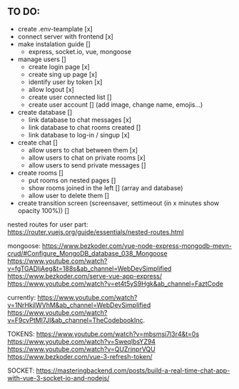 ## TO DO:
- create .env-teamplate [x]
- connect server with frontend [x]
- make instalation guide []
    - express, socket.io, vue, mongoose
- manage users []
    - create login page [x]
    - create sing up page [x]
    - identify user by token [x]
    - allow logout [x]
    - create user connected list []
    - create user account [] (add image, change name, emojis...)
- create database []
    - link database to chat messages [x]
    - link database to chat rooms created []
    - link database to log-in / singup [x]
- create chat []
    - allow users to chat between them [x]
    - allow users to chat on private rooms [x]
    - allow users to send private messages []
- create rooms []
    - put rooms on nested pages []
    - show rooms joined in the left [] (array and database)
    - allow user to delete them []
- create transition screen (screensaver, settimeout (in x minutes show opacity 100%)) []


nested routes for user part: https://router.vuejs.org/guide/essentials/nested-routes.html

mongoose:
https://www.bezkoder.com/vue-node-express-mongodb-mevn-crud/#Configure_MongoDB_database_038_Mongoose
https://www.youtube.com/watch?v=fgTGADljAeg&t=188s&ab_channel=WebDevSimplified
https://www.bezkoder.com/serve-vue-app-express/
https://www.youtube.com/watch?v=et4t5yS9Hgk&ab_channel=FaztCode

currently:
https://www.youtube.com/watch?v=1NrHkjlWVhM&ab_channel=WebDevSimplified
https://www.youtube.com/watch?v=F9cvPtMI7JI&ab_channel=TheCodebookInc.

TOKENS:
https://www.youtube.com/watch?v=mbsmsi7l3r4&t=0s
https://www.youtube.com/watch?v=SweqIbsYZ94
https://www.youtube.com/watch?v=QUZrjnprVQU
https://www.bezkoder.com/vue-3-refresh-token/

SOCKET:
https://masteringbackend.com/posts/build-a-real-time-chat-app-with-vue-3-socket-io-and-nodejs/




